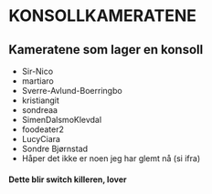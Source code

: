 # KONSOLLKAMERATENE
## Kameratene som lager en konsoll
- Sir-Nico
- martiaro
- Sverre-Avlund-Boerringbo
- kristiangit
- sondreaa
- SimenDalsmoKlevdal
- foodeater2
- LucyCiara
- Sondre Bjørnstad
- Håper det ikke er noen jeg har glemt nå (si ifra)

#### Dette blir switch killeren, lover
